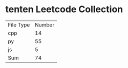 # tenten Leetcode Collection

<table><tr><td>File Type</td><td>Number</td></tr><tr><td>cpp</td><td>14</td></tr><tr><td>py</td><td>55</td></tr><tr><td>js</td><td>5</td></tr><tr><td>Sum</td><td>74</td></tr></table>